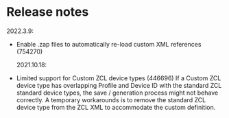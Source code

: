 # Release notes

2022.3.9:

- Enable .zap files to automatically re-load custom XML references (754270)

  2021.10.18:

- Limited support for Custom ZCL device types (446696)
  If a Custom ZCL device type has overlapping Profile and Device ID with the standard ZCL standard device types, the save / generation process might not behave correctly.
  A temporary workarounds is to remove the standard ZCL device type from the ZCL XML
  to accommodate the custom definition.
